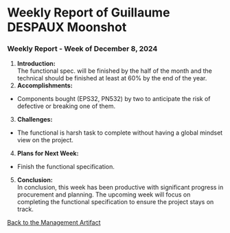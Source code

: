 # Weekly Report of Guillaume DESPAUX Moonshot
### Weekly Report - Week of December 8, 2024

1. **Introduction:**  
The functional spec. will be finished by the half of the month and the technical should be finished at least at 60% by the end of the year.
2. **Accomplishments:**  
- Components bought (EPS32, PN532) by two to anticipate the risk of defective or breaking one of them.
3. **Challenges:**  
- The functional is harsh task to complete without having a global mindset view on the project. 
4. **Plans for Next Week:**  
- Finish the functional specification.

5. **Conclusion:**  
In conclusion, this week has been productive with significant progress in procurement and planning. The upcoming week will focus on completing the functional specification to ensure the project stays on track.

[Back to the Management Artifact](../management_artifacts.md#weekly-reports)